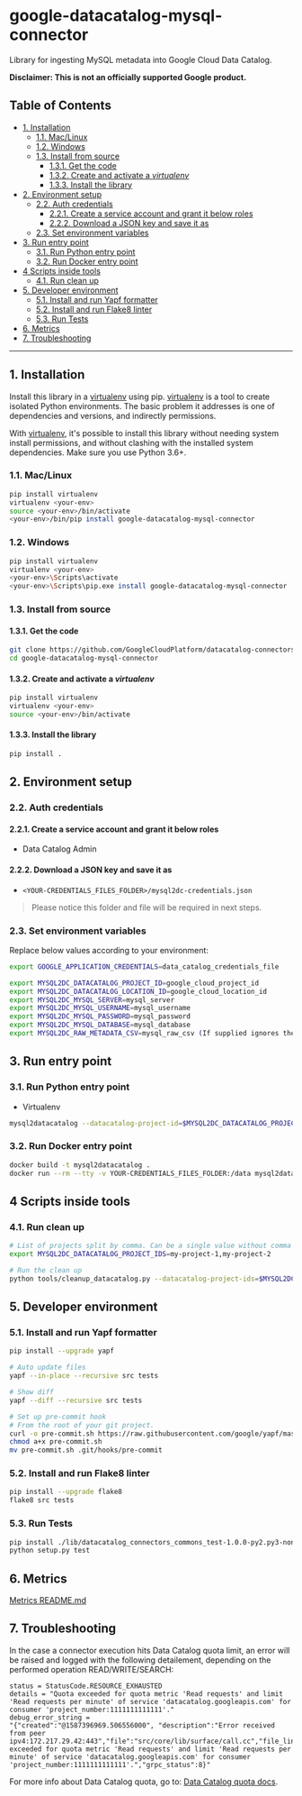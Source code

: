 # google-datacatalog-mysql-connector

Library for ingesting MySQL metadata into Google Cloud Data Catalog.

**Disclaimer: This is not an officially supported Google product.**

<!--
  ⚠️ DO NOT UPDATE THE TABLE OF CONTENTS MANUALLY ️️⚠️
  run `npx markdown-toc -i README.md`.

  Please stick to 80-character line wraps as much as you can.
-->

## Table of Contents

<!-- toc -->

- [1. Installation](#1-installation)
  * [1.1. Mac/Linux](#11-maclinux)
  * [1.2. Windows](#12-windows)
  * [1.3. Install from source](#13-install-from-source)
    + [1.3.1. Get the code](#131-get-the-code)
    + [1.3.2. Create and activate a *virtualenv*](#132-create-and-activate-a-virtualenv)
    + [1.3.3. Install the library](#133-install-the-library)
- [2. Environment setup](#2-environment-setup)
  * [2.2. Auth credentials](#22-auth-credentials)
    + [2.2.1. Create a service account and grant it below roles](#221-create-a-service-account-and-grant-it-below-roles)
    + [2.2.2. Download a JSON key and save it as](#222-download-a-json-key-and-save-it-as)
  * [2.3. Set environment variables](#23-set-environment-variables)
- [3. Run entry point](#3-run-entry-point)
  * [3.1. Run Python entry point](#31-run-python-entry-point)
  * [3.2. Run Docker entry point](#32-run-docker-entry-point)
- [4 Scripts inside tools](#4-scripts-inside-tools)
  * [4.1. Run clean up](#41-run-clean-up)
- [5. Developer environment](#5-developer-environment)
  * [5.1. Install and run Yapf formatter](#51-install-and-run-yapf-formatter)
  * [5.2. Install and run Flake8 linter](#52-install-and-run-flake8-linter)
  * [5.3. Run Tests](#53-run-tests)
- [6. Metrics](#6-metrics)
- [7. Troubleshooting](#7-troubleshooting)

<!-- tocstop -->

-----

## 1. Installation

Install this library in a [virtualenv][1] using pip. [virtualenv][1] is a tool to
create isolated Python environments. The basic problem it addresses is one of
dependencies and versions, and indirectly permissions.

With [virtualenv][1], it's possible to install this library without needing system
install permissions, and without clashing with the installed system
dependencies. Make sure you use Python 3.6+.


### 1.1. Mac/Linux

```bash
pip install virtualenv
virtualenv <your-env>
source <your-env>/bin/activate
<your-env>/bin/pip install google-datacatalog-mysql-connector
```

### 1.2. Windows

```bash
pip install virtualenv
virtualenv <your-env>
<your-env>\Scripts\activate
<your-env>\Scripts\pip.exe install google-datacatalog-mysql-connector
```

### 1.3. Install from source

#### 1.3.1. Get the code

````bash
git clone https://github.com/GoogleCloudPlatform/datacatalog-connectors-rdbms/
cd google-datacatalog-mysql-connector
````

#### 1.3.2. Create and activate a *virtualenv*

```bash
pip install virtualenv
virtualenv <your-env>
source <your-env>/bin/activate
```

#### 1.3.3. Install the library

```bash
pip install .
```

## 2. Environment setup

### 2.2. Auth credentials

#### 2.2.1. Create a service account and grant it below roles

- Data Catalog Admin

#### 2.2.2. Download a JSON key and save it as
- `<YOUR-CREDENTIALS_FILES_FOLDER>/mysql2dc-credentials.json`

> Please notice this folder and file will be required in next steps.

### 2.3. Set environment variables

Replace below values according to your environment:

```bash
export GOOGLE_APPLICATION_CREDENTIALS=data_catalog_credentials_file

export MYSQL2DC_DATACATALOG_PROJECT_ID=google_cloud_project_id
export MYSQL2DC_DATACATALOG_LOCATION_ID=google_cloud_location_id
export MYSQL2DC_MYSQL_SERVER=mysql_server
export MYSQL2DC_MYSQL_USERNAME=mysql_username
export MYSQL2DC_MYSQL_PASSWORD=mysql_password
export MYSQL2DC_MYSQL_DATABASE=mysql_database
export MYSQL2DC_RAW_METADATA_CSV=mysql_raw_csv (If supplied ignores the MYSQL server credentials)

```

## 3. Run entry point

### 3.1. Run Python entry point

- Virtualenv

```bash
mysql2datacatalog --datacatalog-project-id=$MYSQL2DC_DATACATALOG_PROJECT_ID --datacatalog-location-id=$MYSQL2DC_DATACATALOG_LOCATION_ID --mysql-host=$MYSQL2DC_MYSQL_SERVER --mysql-user=$MYSQL2DC_MYSQL_USERNAME --mysql-pass=$MYSQL2DC_MYSQL_PASSWORD --mysql-database=$MYSQL2DC_MYSQL_DATABASE  --raw-metadata-csv=$MYSQL2DC_RAW_METADATA_CSV      
```

### 3.2. Run Docker entry point

```bash
docker build -t mysql2datacatalog .
docker run --rm --tty -v YOUR-CREDENTIALS_FILES_FOLDER:/data mysql2datacatalog --datacatalog-project-id=$MYSQL2DC_DATACATALOG_PROJECT_ID --datacatalog-location-id=$MYSQL2DC_DATACATALOG_LOCATION_ID --mysql-host=$MYSQL2DC_MYSQL_SERVER --mysql-user=$MYSQL2DC_MYSQL_USERNAME --mysql-pass=$MYSQL2DC_MYSQL_PASSWORD --mysql-database=$MYSQL2DC_MYSQL_DATABASE  --raw-metadata-csv=$MYSQL2DC_RAW_METADATA_CSV       
```

## 4 Scripts inside tools

### 4.1. Run clean up

```bash
# List of projects split by comma. Can be a single value without comma
export MYSQL2DC_DATACATALOG_PROJECT_IDS=my-project-1,my-project-2
```

```bash
# Run the clean up
python tools/cleanup_datacatalog.py --datacatalog-project-ids=$MYSQL2DC_DATACATALOG_PROJECT_IDS 

```

## 5. Developer environment

### 5.1. Install and run Yapf formatter

```bash
pip install --upgrade yapf

# Auto update files
yapf --in-place --recursive src tests

# Show diff
yapf --diff --recursive src tests

# Set up pre-commit hook
# From the root of your git project.
curl -o pre-commit.sh https://raw.githubusercontent.com/google/yapf/master/plugins/pre-commit.sh
chmod a+x pre-commit.sh
mv pre-commit.sh .git/hooks/pre-commit
```

### 5.2. Install and run Flake8 linter

```bash
pip install --upgrade flake8
flake8 src tests
```


### 5.3. Run Tests

```bash
pip install ./lib/datacatalog_connectors_commons_test-1.0.0-py2.py3-none-any.whl
python setup.py test
```

## 6. Metrics

[Metrics README.md](docs/README.md)

## 7. Troubleshooting

In the case a connector execution hits Data Catalog quota limit, an error will be raised and logged with the following detailement, depending on the performed operation READ/WRITE/SEARCH: 
```
status = StatusCode.RESOURCE_EXHAUSTED
details = "Quota exceeded for quota metric 'Read requests' and limit 'Read requests per minute' of service 'datacatalog.googleapis.com' for consumer 'project_number:1111111111111'."
debug_error_string = 
"{"created":"@1587396969.506556000", "description":"Error received from peer ipv4:172.217.29.42:443","file":"src/core/lib/surface/call.cc","file_line":1056,"grpc_message":"Quota exceeded for quota metric 'Read requests' and limit 'Read requests per minute' of service 'datacatalog.googleapis.com' for consumer 'project_number:1111111111111'.","grpc_status":8}"
```
For more info about Data Catalog quota, go to: [Data Catalog quota docs](https://cloud.google.com/data-catalog/docs/resources/quotas).

[1]: https://virtualenv.pypa.io/en/latest/